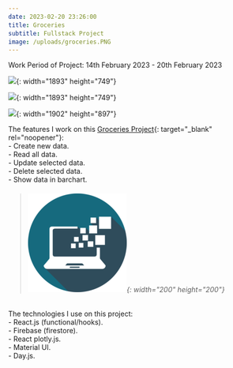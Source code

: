 ```yaml
---
date: 2023-02-20 23:26:00
title: Groceries
subtitle: Fullstack Project
image: /uploads/groceries.PNG
---
```

Work Period of Project: 14th February 2023 - 20th February 2023

![](/uploads/groceries.PNG){: width="1893" height="749"}

![](/uploads/groceries-add.PNG){: width="1893" height="749"}

![](/uploads/groceries-edit.PNG){: width="1902" height="897"}

The features I work on this [Groceries Project](https://groceries-firestore.netlify.app/){: target="\_blank" rel="noopener"}\:<br>\- Create new data.<br>\- Read all data.<br>\- Update selected data.<br>\- Delete selected data.<br>\- Show data in barchart.

> ###### ​​​​​​​![](/uploads/information-technology-icon-clipart-1-1-1.png){: width="200" height="200"}

The technologies I use on this project:<br>\- React.js (functional/hooks).<br>\- Firebase (firestore).<br>\- React plotly.js.<br>\- Material UI.<br>\- Day.js.
